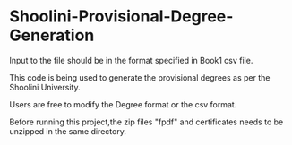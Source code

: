 # Shoolini-Provisional-Degree-Generation

Input to the file should be in the format specified in Book1 csv file.

This code is being used to generate the provisional degrees as per the Shoolini University.

Users are free to modify the Degree format or the csv format.


Before running this project,the zip files "fpdf" and certificates needs to be unzipped in the same directory.


